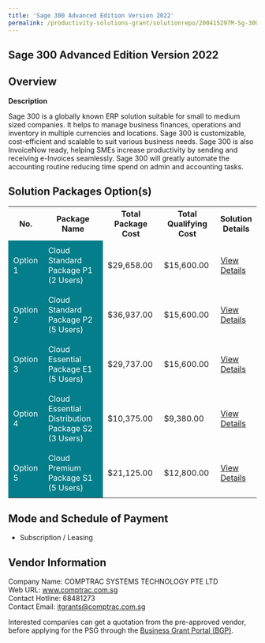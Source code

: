 ```yaml
---
title: 'Sage 300 Advanced Edition Version 2022'
permalink: /productivity-solutions-grant/solutionrepo/200415297M-Sg-300-Advncd-Edton-v-2022-G
---
```


## Sage 300 Advanced Edition Version 2022

## Overview

**Description**

Sage 300 is a globally known ERP solution suitable for small to medium sized companies. It helps to manage business finances, operations and inventory in multiple currencies and locations. Sage 300 is customizable, cost-efficient and scalable to suit various business needs. Sage 300 is also InvoiceNow ready, helping SMEs increase productivity by sending and receiving e-Invoices seamlessly. Sage 300 will greatly automate the accounting routine reducing time spend on admin and accounting tasks.

## Solution Packages Option(s)

<table>
<tr>
<th><b>No.</b></th>
<th><b>Package Name</b></th>
<th><b>Total Package Cost</b></th>
<th><b>Total Qualifying Cost</b></th>
<th><b>Solution Details</b></th>
</tr>
<tr>
<td style='padding: 10px; background-color: #037E8A; color: #FFFFFF;'>Option 1</td>
<td style='padding: 10px; background-color: #037E8A; color: #FFFFFF;'>Cloud Standard Package P1 (2 Users)</td>
<td style='padding: 10px;'>$29,658.00</td>
<td style='padding: 10px;'>$15,600.00</td>
<td style='padding: 10px;'><a href='/images/psg/ComptracSystems_Sage300_01082024_Desensitised_Annex3_Part1.pdf' target='_blank'>View Details</a></td>
</tr>
<tr>
<td style='padding: 10px; background-color: #037E8A; color: #FFFFFF;'>Option 2</td>
<td style='padding: 10px; background-color: #037E8A; color: #FFFFFF;'>Cloud Standard Package P2 (5 Users)</td>
<td style='padding: 10px;'>$36,937.00</td>
<td style='padding: 10px;'>$15,600.00</td>
<td style='padding: 10px;'><a href='/images/psg/ComptracSystems_Sage300_01082024_Desensitised_Annex3_Part2.pdf' target='_blank'>View Details</a></td>
</tr>
<tr>
<td style='padding: 10px; background-color: #037E8A; color: #FFFFFF;'>Option 3</td>
<td style='padding: 10px; background-color: #037E8A; color: #FFFFFF;'>Cloud Essential Package E1 (5 Users)</td>
<td style='padding: 10px;'>$29,737.00</td>
<td style='padding: 10px;'>$15,600.00</td>
<td style='padding: 10px;'><a href='/images/psg/ComptracSystems_Sage300_01082024_Desensitised_Annex3_Part3.pdf' target='_blank'>View Details</a></td>
</tr>
<tr>
<td style='padding: 10px; background-color: #037E8A; color: #FFFFFF;'>Option 4</td>
<td style='padding: 10px; background-color: #037E8A; color: #FFFFFF;'>Cloud Essential Distribution Package S2 (3 Users)</td>
<td style='padding: 10px;'>$10,375.00</td>
<td style='padding: 10px;'>$9,380.00</td>
<td style='padding: 10px;'><a href='/images/psg/ComptracSystems_Sage300_01082024_Desensitised_Annex3_Part4.pdf' target='_blank'>View Details</a></td>
</tr>
<tr>
<td style='padding: 10px; background-color: #037E8A; color: #FFFFFF;'>Option 5</td>
<td style='padding: 10px; background-color: #037E8A; color: #FFFFFF;'>Cloud Premium Package S1 (5 Users)</td>
<td style='padding: 10px;'>$21,125.00</td>
<td style='padding: 10px;'>$12,800.00</td>
<td style='padding: 10px;'><a href='/images/psg/ComptracSystems_Sage300_01082024_Desensitised_Annex3_Part5.pdf' target='_blank'>View Details</a></td>
</tr>
</table>

## Mode and Schedule of Payment

 - Subscription / Leasing

## Vendor Information

 Company Name: COMPTRAC SYSTEMS TECHNOLOGY PTE LTD<br>Web URL: www.comptrac.com.sg <br>Contact Hotline: 68481273 <br>Contact Email: itgrants@comptrac.com.sg <br>

Interested companies can get a quotation from the pre-approved vendor, before applying for the PSG through the <a href='https://www.businessgrants.gov.sg/' target='_blank' rel='noopener'>Business Grant Portal (BGP)</a>.

<script src="/jquery/resize-tables.js"></script>
